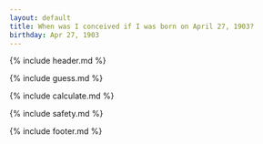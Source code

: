 ```yaml
---
layout: default
title: When was I conceived if I was born on April 27, 1903?
birthday: Apr 27, 1903
---
```


{% include header.md %}

{% include guess.md %}

{% include calculate.md %}

{% include safety.md %}

{% include footer.md %}



